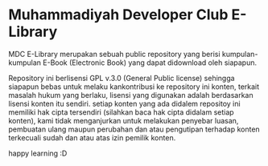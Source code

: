 # Muhammadiyah Developer Club E-Library
MDC E-Library merupakan sebuah public repository yang berisi kumpulan-kumpulan E-Book (Electronic Book) yang dapat didownload oleh siapapun.

Repository ini berlisensi GPL v.3.0 (General Public license) sehingga siapapun bebas untuk melaku kankontribusi ke repository ini konten, terkait masalah hukum yang berlaku, lisensi yang digunakan adalah berdasarkan lisensi konten itu sendiri. setiap konten yang ada didalem repositoy ini memiliki hak cipta tersendiri (silahkan baca hak cipta didalam setiap konten), kami tidak menganjurkan untuk melakukan penyebar luasan, pembuatan ulang maupun perubahan dan atau pengutipan terhadap konten terkecuali sudah dan atau atas izin pemilik konten.

happy learning :D
